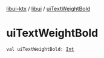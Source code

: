 [libui-ktx](../index.md) / [libui](index.md) / [uiTextWeightBold](./ui-text-weight-bold.md)

# uiTextWeightBold

`val uiTextWeightBold: `[`Int`](https://kotlinlang.org/api/latest/jvm/stdlib/kotlin/-int/index.html)